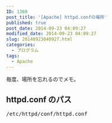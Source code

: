 ```yaml
---
ID: 1360
post_title: '[Apache] httpd.confの場所'
published: true
post_date: 2014-09-23 04:09:27
modified_date: 2014-09-23 04:09:27
slug: 20140923040927.html
categories:
  - プログラム
tags:
  - Apache
---
```

毎度、場所を忘れるのでメモ。
<!--more-->
<h2>httpd.conf のパス</h2>
<pre class="prettyprint">/etc/httpd/conf/httpd.conf</pre>